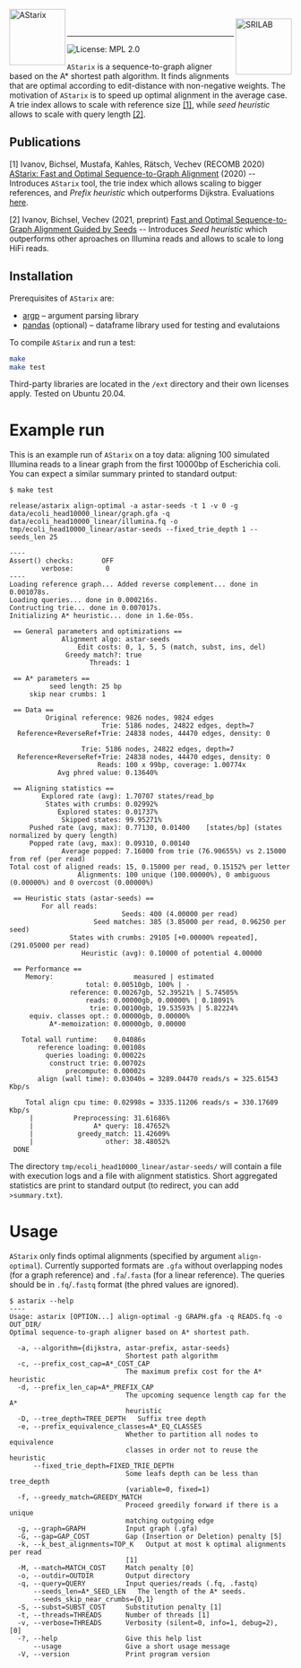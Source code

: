 <img width="100" alt="AStarix" align="left" src="https://www.sri.inf.ethz.ch/assets/systems/astarix.png"><br/>
<a href="https://www.sri.inf.ethz.ch/"><img width="100" alt="SRILAB" align="right" src="http://safeai.ethz.ch/img/sri-logo.svg"></a><br/>

---

![License: MPL 2.0](https://img.shields.io/badge/License-MPL%202.0-brightgreen.svg)

`AStarix` is a sequence-to-graph aligner based on the A* shortest path
algorithm. It finds alignments that are optimal according to edit-distance with
non-negative weights. The motivation of `AStarix` is to speed up optimal
alignment in the average case. A trie index allows to scale with reference size
[[1]](#1), while _seed heuristic_ allows to scale with query length [[2]](#2).

## Publications

<a id="1">[1]</a> 
Ivanov, Bichsel, Mustafa, Kahles, Rätsch, Vechev (RECOMB 2020)
[AStarix: Fast and Optimal Sequence-to-Graph Alignment](https://www.biorxiv.org/content/10.1101/2020.01.22.915496v2) (2020) -- Introduces `AStarix` tool, the trie index which allows scaling to bigger references, and _Prefix heuristic_ which outperforms Dijkstra. Evaluations [here](https://github.com/eth-sri/astarix/tree/RECOMB2020_experiments/evals).

<a id="2">[2]</a> 
Ivanov, Bichsel, Vechev (2021, preprint) 
[Fast and Optimal Sequence-to-Graph Alignment Guided by Seeds](https://www.biorxiv.org/content/10.1101/2021.11.05.467453v1) -- Introduces _Seed heuristic_ which outperforms other aproaches on Illumina reads and allows to scale to long HiFi reads.

## Installation

Prerequisites of `AStarix` are:

* [argp](https://www.gnu.org/software/libc/manual/html_node/Argp.html) &ndash;
  argument parsing library
* [pandas](https://pandas.pydata.org/) (optional)  &ndash; dataframe library used for testing and evalutaions

To compile `AStarix` and run a test:

```bash
make
make test
```

Third-party libraries are located in the `/ext` directory and their own licenses
apply. Tested on Ubuntu 20.04.

# Example run

This is an example run of `AStarix` on a toy data: aligning 100 simulated Illumina reads to a linear graph from the first 10000bp of Escherichia coli. You can expect a similar summary printed to standard output:

```
$ make test

release/astarix align-optimal -a astar-seeds -t 1 -v 0 -g data/ecoli_head10000_linear/graph.gfa -q data/ecoli_head10000_linear/illumina.fq -o tmp/ecoli_head10000_linear/astar-seeds --fixed_trie_depth 1 --seeds_len 25

----
Assert() checks:       OFF
        verbose:        0
----
Loading reference graph... Added reverse complement... done in 0.001078s.
Loading queries... done in 0.000216s.
Contructing trie... done in 0.007017s.
Initializing A* heuristic... done in 1.6e-05s.

 == General parameters and optimizations ==
             Alignment algo: astar-seeds
                 Edit costs: 0, 1, 5, 5 (match, subst, ins, del)
              Greedy match?: true
                    Threads: 1

 == A* parameters ==
          seed length: 25 bp
     skip near crumbs: 1

 == Data ==
         Original reference: 9826 nodes, 9824 edges
                       Trie: 5186 nodes, 24822 edges, depth=7
  Reference+ReverseRef+Trie: 24838 nodes, 44470 edges, density: 0

                  Trie: 5186 nodes, 24822 edges, depth=7
  Reference+ReverseRef+Trie: 24838 nodes, 44470 edges, density: 0
                      Reads: 100 x 99bp, coverage: 1.00774x
            Avg phred value: 0.13640%

 == Aligning statistics ==
        Explored rate (avg): 1.70707 states/read_bp
         States with crumbs: 0.02992%
            Explored states: 0.01737%
             Skipped states: 99.95271%
     Pushed rate (avg, max): 0.77130, 0.01400    [states/bp] (states normalized by query length)
     Popped rate (avg, max): 0.09310, 0.00140
             Average popped: 7.16000 from trie (76.90655%) vs 2.15000 from ref (per read)
Total cost of aligned reads: 15, 0.15000 per read, 0.15152% per letter
                 Alignments: 100 unique (100.00000%), 0 ambiguous (0.00000%) and 0 overcost (0.00000%)

 == Heuristic stats (astar-seeds) ==
        For all reads:
                            Seeds: 400 (4.00000 per read)
                     Seed matches: 385 (3.85000 per read, 0.96250 per seed)
               States with crumbs: 29105 [+0.00000% repeated], (291.05000 per read)
                  Heuristic (avg): 0.10000 of potential 4.00000

 == Performance ==
    Memory:                    measured | estimated
                   total: 0.00510gb, 100% | -
               reference: 0.00267gb, 52.39521% | 5.74505%
                   reads: 0.00000gb, 0.00000% | 0.18091%
                    trie: 0.00100gb, 19.53593% | 5.82224%
     equiv. classes opt.: 0.00000gb, 0.00000%
          A*-memoization: 0.00000gb, 0.00000

   Total wall runtime:    0.04086s
       reference loading: 0.00108s
         queries loading: 0.00022s
          construct trie: 0.00702s
              precompute: 0.00002s
       align (wall time): 0.03040s = 3289.04470 reads/s = 325.61543 Kbp/s

    Total align cpu time: 0.02998s = 3335.11206 reads/s = 330.17609 Kbp/s
     |          Preprocessing: 31.61686%
     |               A* query: 18.47652%
     |           greedy_match: 11.42609%
     |                  other: 38.48052%
 DONE
```

The directory `tmp/ecoli_head10000_linear/astar-seeds/` will contain a file with execution logs and a file with alignment statistics.
Short aggregated statistics are print to standard output (to redirect, you can add `>summary.txt`).


# Usage

`AStarix` only finds optimal alignments (specified by argument `align-optimal`). Currently supported formats are `.gfa` without overlapping nodes (for a graph reference) and `.fa`/`.fasta` (for a linear reference). The queries should be in `.fq`/`.fastq` format (the phred values are ignored).

```
$ astarix --help
----  
Usage: astarix [OPTION...] align-optimal -g GRAPH.gfa -q READS.fq -o OUT_DIR/
Optimal sequence-to-graph aligner based on A* shortest path.

  -a, --algorithm={dijkstra, astar-prefix, astar-seeds}
                             Shortest path algorithm
  -c, --prefix_cost_cap=A*_COST_CAP
                             The maximum prefix cost for the A* heuristic
  -d, --prefix_len_cap=A*_PREFIX_CAP
                             The upcoming sequence length cap for the A*
                             heuristic
  -D, --tree_depth=TREE_DEPTH   Suffix tree depth
  -e, --prefix_equivalence_classes=A*_EQ_CLASSES
                             Whether to partition all nodes to equivalence
                             classes in order not to reuse the heuristic
      --fixed_trie_depth=FIXED_TRIE_DEPTH
                             Some leafs depth can be less than tree_depth
                             (variable=0, fixed=1)
  -f, --greedy_match=GREEDY_MATCH
                             Proceed greedily forward if there is a unique
                             matching outgoing edge
  -g, --graph=GRAPH          Input graph (.gfa)
  -G, --gap=GAP_COST         Gap (Insertion or Deletion) penalty [5]
  -k, --k_best_alignments=TOP_K   Output at most k optimal alignments per read
                             [1]
  -M, --match=MATCH_COST     Match penalty [0]
  -o, --outdir=OUTDIR        Output directory
  -q, --query=QUERY          Input queries/reads (.fq, .fastq)
      --seeds_len=A*_SEED_LEN   The length of the A* seeds.
      --seeds_skip_near_crumbs={0,1}
  -S, --subst=SUBST_COST     Substitution penalty [1]
  -t, --threads=THREADS      Number of threads [1]
  -v, --verbose=THREADS      Verbosity (silent=0, info=1, debug=2), [0]
  -?, --help                 Give this help list
      --usage                Give a short usage message
  -V, --version              Print program version
```
